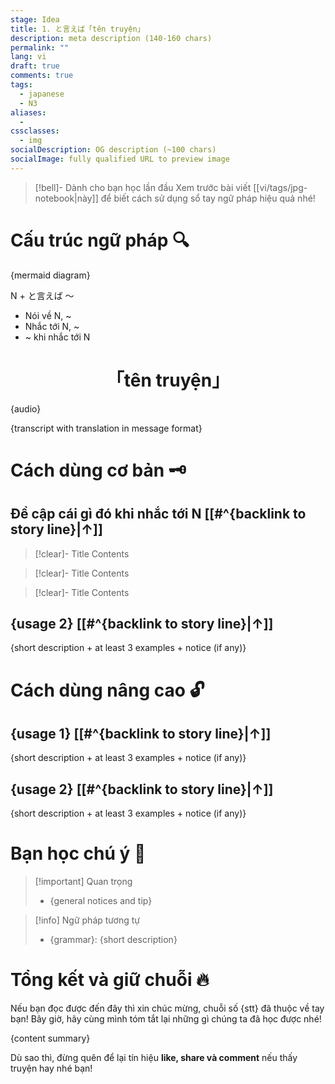 ```yaml
---
stage: Idea
title: 1. と言えば「tên truyện」
description: meta description (140‑160 chars)
permalink: ""
lang: vi
draft: true
comments: true
tags:
  - japanese
  - N3
aliases:
  - 
cssclasses:
  - img
socialDescription: OG description (~100 chars)
socialImage: fully qualified URL to preview image
---
```

> [!bell]- Dành cho bạn học lần đầu
> Xem trước bài viết [[vi/tags/jpg-notebook|này]] để biết cách sử dụng sổ tay ngữ pháp hiệu quả nhé!

# Cấu trúc ngữ pháp 🔍
{mermaid diagram}

N + と言えば ～
- Nói về N, ~
- Nhắc tới N, ~
- ~ khi nhắc tới N

<h1 style="text-align:center;">「tên truyện」</h1>
{audio}

{transcript with translation in message format}


# Cách dùng cơ bản 🗝️

## Đề cập cái gì đó khi nhắc tới N [[#^{backlink to story line}|↑]]


> [!clear]- Title
> Contents

> [!clear]- Title
> Contents

> [!clear]- Title
> Contents



## {usage 2} [[#^{backlink to story line}|↑]]
{short description + at least 3 examples + notice (if any)}

# Cách dùng nâng cao 🔓

## {usage 1} [[#^{backlink to story line}|↑]]
{short description + at least 3 examples + notice (if any)}

## {usage 2} [[#^{backlink to story line}|↑]]
{short description + at least 3 examples + notice (if any)}

# Bạn học chú ý 👀

> [!important] Quan trọng
> - {general notices and tip}

> [!info] Ngữ pháp tương tự
> - {grammar}: {short description}

# Tổng kết và giữ chuỗi 🔥
Nếu bạn đọc được đến đây thì xin chúc mừng, chuỗi số {stt} đã thuộc về tay bạn! Bây giờ, hãy cùng mình tóm tắt lại những gì chúng ta đã học được nhé!

{content summary}

Dù sao thì, đừng quên để lại tín hiệu **like, share và comment** nếu thấy truyện hay nhé bạn!
